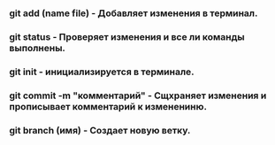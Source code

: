 ### git add (name file) - Добавляет изменения в терминал.
### git status - Проверяет изменения и все ли команды выполнены.
### git init - инициализируется в терминале.
### git commit -m "комментарий" - Сщхраняет изменения и прописывает комментарий к изменениню.
### git branch (имя) - Создает новую ветку.